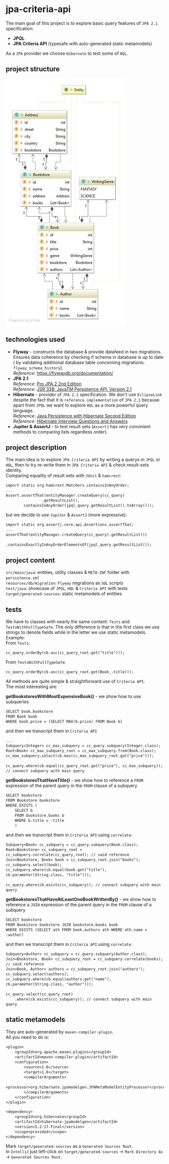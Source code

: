 # jpa-criteria-api
The main goal of this project is to explore basic query features of 
`JPA 2.1` specification:  
* **JPQL**
* **JPA Criteria API** (typesafe with auto-generated
static metamodels)

As a `JPA` provider we choose `Hibernate` to test some of `HQL`.

## project structure
![](classes-diag.jpg)

## technologies used
* **Flyway** - constructs the database & provide datafeed in two migrations.
Ensures data coherence by checking if schema in database is up to date (
by validating additional database table concerning migrations: 
`flyway_schema_history`).  
_Reference_: https://flywaydb.org/documentation/
* **JPA 2.1**  
_Reference_: [Pro JPA 2 2nd Edition](https://www.amazon.com/Pro-JPA-Experts-Voice-Java/dp/1430249269)  
_Reference_: [JSR 338: JavaTM Persistence API, Version 2.1](http://download.oracle.com/otn-pub/jcp/persistence-2_1-fr-eval-spec/JavaPersistence.pdf)  
* **Hibernate** - provider of `JPA 2.1` specification. We don't use
`EclipseLink` despite the fact that it is `reference implementation` of
`JPA 2.1` because apart from `JPQL` we want to explore `HQL` as a more
powerful query language.  
_Reference_: [Java Persistence with Hibernate Second Edition](https://www.amazon.com/exec/obidos/ASIN/1617290459)  
_Reference_: [Hibernate Interview Questions and Answers](https://www.journaldev.com/3633/hibernate-interview-questions-and-answers)  
* **Jupiter & AssertJ** - to test result sets (`AssertJ` has very 
convinient methods to comparing lists regardless order).

## project description  
The main idea is to explore `JPA Criteria API` by writing a querys in 
`JPQL` or `HQL`, then to try re-write them in `JPA Criteria API` & check 
result-sets identity.  
Comparing equality of result sets with `JUnit` & `hamcrest`:
```
import static org.hamcrest.Matchers.containsInAnyOrder;
...
Assert.assertThat(entityManager.createQuery(cc_query)
                .getResultList(),
        containsInAnyOrder(jpql_query.getResultList().toArray()));
```
but we decide to use `Jupiter` & `AssertJ` (more expressive):
```
import static org.assertj.core.api.Assertions.assertThat;
...
assertThat(entityManager.createQuery(cc_query).getResultList())
        .containsExactlyInAnyOrderElementsOf(jpql_query.getResultList());
```

## project content
`src/main/java`: entities, utility classes & `META-INF` folder with 
`persistence.xml`  
`resources/db/migration`: `Flyway` migrations as `SQL` scripts  
`test/java`: showcase of `JPQL`, `HQL` & `Criteria API` with tests  
`target/generated-sources`: static metamodels of entities  

## tests
We have to classes with nearly the same content: `Tests` and 
`TestsWithFullTypeSafe`. The only difference is that in the first class 
we use strings to denote fields while in the letter we use static 
metamodels.  
Example:  
From `Tests`:  
```
cc_query.orderBy(cb.asc(cc_query_root.get("title")));
```
From `TestsWithFullTypeSafe`:
```
cc_query.orderBy(cb.asc(cc_query_root.get(Book_.title)));
```

All methods are quite simple & straightforward use of `Criteria API`.   
The most interesting are:  

**getBookstoresWithMostExpensiveBook()** - we show how to use subqueries
```
SELECT book.bookstore
FROM Book book
WHERE book.price = (SELECT MAX(b.price) FROM Book b)
```
and then we transcript them in `Criteria API`
```
...
Subquery<Integer> cc_max_subquery = cc_query.subquery(Integer.class);
Root<Book> cc_max_subquery_root = cc_max_subquery.from(Book.class);
cc_max_subquery.select(cb.max(cc_max_subquery_root.get("price")));

cc_query.where(cb.equal(cc_query_root.get("price"), cc_max_subquery)); // connect subquery with main query
```

**getBookstoresThatHaveTitle()** - we show how to reference a `FROM` 
expression of the parent query in the `FROM` clause of a subquery
```
SELECT bookstore
FROM Bookstore bookstore
WHERE EXISTS (
    SELECT b
    FROM bookstore.books b
    WHERE b.title = :title
    )
```
and then we transcript them in `Criteria API` using `correlate`:
```
Subquery<Book> cc_subquery = cc_query.subquery(Book.class);
Root<Bookstore> cc_subquery_root = cc_subquery.correlate(cc_query_root); // said reference
Join<Bookstore, Book> book = cc_subquery_root.join("books");
cc_subquery.select(book);
cc_subquery.where(cb.equal(book.get("title"), cb.parameter(String.class, "title")));

cc_query.where(cb.exists(cc_subquery)); // connect subquery with main query
```
 
**getBookstoresThatHaveAtLeastOneBookWrittenBy()** - we show how to 
reference a `JOIN` expression of the parent query in the `FROM` clause
of a subquery
```
SELECT bookstore
FROM Bookstore bookstore JOIN bookstore.books book
WHERE EXISTS (SELECT ath FROM book.authors ath WHERE ath.name = :author)
```
and then we transcript them in `Criteria API` using `correlate`:
```
Subquery<Author> cc_subquery = cc_query.subquery(Author.class);
Join<Bookstore, Book> cc_subquery_root = cc_subquery.correlate(books); // said reference
Join<Book, Author> authors = cc_subquery_root.join("authors");
cc_subquery.select(authors);
cc_subquery.where(cb.equal(authors.get("name"), cb.parameter(String.class, "author")));
        
cc_query.select(cc_query_root)
    .where(cb.exists(cc_subquery)); // connect subquery with main query
```

## static metamodels
They are auto-generated by `maven-compiler-plugin`.  
All you need to do is:  
```
<plugin>
    <groupId>org.apache.maven.plugins</groupId>
    <artifactId>maven-compiler-plugin</artifactId>
    <configuration>
        <source>1.8</source>
        <target>1.8</target>
        <compilerArguments>
            <processor>org.hibernate.jpamodelgen.JPAMetaModelEntityProcessor</processor>
        </compilerArguments>
    </configuration>
</plugin>
```
```
<dependency>
    <groupId>org.hibernate</groupId>
    <artifactId>hibernate-jpamodelgen</artifactId>
    <version>5.2.17.Final</version>
    <scope>provided</scope>
</dependency>
```
Mark `target/generated-sources` as a `Generated Sources Root`.  
In `IntelliJ` just left-click on `target/generated-sources` -> 
`Mark Directory As` -> `Generated Sources Root`.